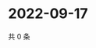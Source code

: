 # 2022-09-17

共 0 条

<!-- BEGIN WEIBO -->
<!-- 最后更新时间 Sat Sep 17 2022 14:21:31 GMT+0800 (China Standard Time) -->

<!-- END WEIBO -->
